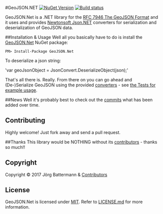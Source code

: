 #GeoJSON.NET [![NuGet Version](http://img.shields.io/nuget/v/GeoJSON.NET.svg?style=flat)](https://www.nuget.org/packages/GeoJSON.NET/) [![Build status](https://ci.appveyor.com/api/projects/status/lfxlj13sa5vk0l3y)](https://ci.appveyor.com/project/jbattermann/geojson-net)

GeoJSON.Net is a .NET library for the [RFC 7946 The GeoJSON Format](https://tools.ietf.org/html/rfc7946) and it uses and provides [Newtonsoft Json.NET](http://json.codeplex.com) converters for serialization and deserialization of GeoJSON data.


##Installation & Usage
Well all you basically have to do is install the [GeoJSON.Net](https://www.nuget.org/packages/GeoJSON.Net/) NuGet package:

`PM> Install-Package GeoJSON.Net`

To deserialize a json string:

'var geoJsonObject = JsonConvert.DeserializeObject<Point>(json);'

That's all there is. Really. From there on you can go ahead and (De-)Serialize GeoJSON using the provided [converters](https://github.com/GeoJSON-Net/GeoJSON.Net/tree/master/src/GeoJSON.Net/Converters) - see [the Tests for example usage](https://github.com/GeoJSON-Net/GeoJSON.Net/tree/master/src/GeoJSON.Net.Tests).


##News
Well it's probably best to check out the [commits](https://github.com/GeoJSON-Net/GeoJSON.Net/commits/master) what has been added over time.

## Contributing
Highly welcome! Just fork away and send a pull request.


##Thanks
This library would be NOTHING without its [contributors](https://github.com/GeoJSON-Net/GeoJSON.Net/graphs/contributors) - thanks so much!!

## Copyright

Copyright © 2017 Jörg Battermann & [Contributors](https://github.com/GeoJSON-Net/GeoJSON.Net/graphs/contributors)

## License

GeoJSON.Net is licensed under [MIT](http://www.opensource.org/licenses/mit-license.php "Read more about the MIT license form"). Refer to [LICENSE.md](https://github.com/GeoJSON-Net/GeoJSON.Net/blob/master/LICENSE.md) for more information.

